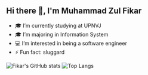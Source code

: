 ## Hi there 👋, I'm Muhammad Zul Fikar
- 🎓 I’m currently studying at UPNVJ
- 🎓 I’m majoring in Information System
- 💻 I’m interested in being a software engineer
- ⚡ Fun fact: sluggard

![Fikar's GitHub stats](https://github-readme-stats.vercel.app/api?username=mzfikar&show_icons=true&theme=radical)
![Top Langs](https://github-readme-stats.vercel.app/api/top-langs/?username=anuraghazra&layout=compact&show_icons=true&theme=radical)
